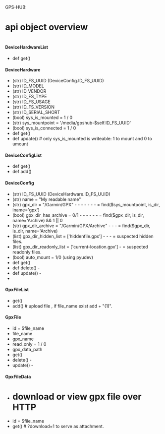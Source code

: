 GPS-HUB:

# 
# api object overview
#


#### DeviceHardwareList
  - def get()
#### DeviceHardware
  - (str) ID_FS_UUID (DeviceConfig.ID_FS_UUID)
  - (str) ID_MODEL
  - (str) ID_VENDOR
  - (str) ID_FS_TYPE
  - (str) ID_FS_USAGE
  - (str) ID_FS_VERSION
  - (str) ID_SERIAL_SHORT
  - (bool) sys_is_mounted = 1 / 0 
  - (str) sys_mountpoint = '/media/gpshub-$self.ID_FS_UUID'
  - (bool) sys_is_connected = 1 / 0
  - def get()
  - def update()  # only sys_is_mounted is writeable: 1 to mount and 0 to umount

#### DeviceConfigList
  - def get()
  - def add()
#### DeviceConfig
  - (str) ID_FS_UUID (DeviceHardware.ID_FS_UUID)
  - (str) name = "My readable name"
  - (str) gpx_dir = "/Garmin/GPX"  -   -   -   -   -   -   -  = find($sys_mountpoint, is_dir, iname='gpx')
  - (bool) gpx_dir_has_archive = 0/1  -   -   -   -   -   -    = find($gpx_dir, is_dir, name='Archive) && 1 || 0
  - (str) gpx_dir_archive = "/Garmin/GPX/Archive"  -   -   -  = find($gpx_dir, is_dir, name='Archive)
  - (list) gpx_dir_hidden_list = ['hiddenfile.gpx']  -   -   - = suspected hidden files.
  - (list) gpx_dir_readonly_list = ['current-location.gpx']  - = suspected readonly files.
  - (bool) auto_mount = 1/0 (using pyudev)
  - def get()
  - def delete()  - 
  - def update()  - 
  - 
#### GpxFileList
  - get()
  - add()  # upload file , if file_name exist add + "(1)". 
#### GpxFile
  - id = $file_name
  - file_name   
  - gpx_name
  - read_only = 1 / 0 
  - gpx_data_path
  - get()
  - delete()  - 
  - update()  - 

#### GpxFileData
  - # download or view gpx file over HTTP
  - id = $file_name
  - get() # ?download=1 to serve as attachment.